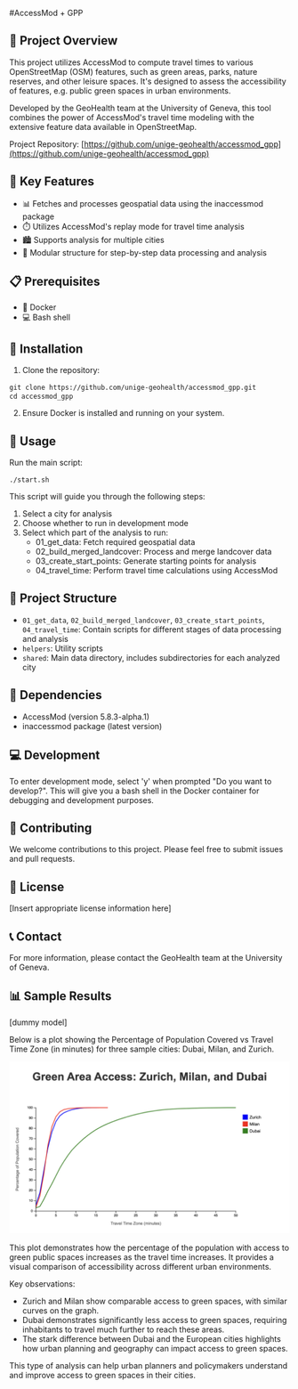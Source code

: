 #AccessMod + GPP

## 🌟 Project Overview

This project utilizes AccessMod to compute travel times to various OpenStreetMap (OSM) features, such as green areas, parks, nature reserves, and other leisure spaces. It's designed to assess the accessibility of features, e.g. public green spaces in urban environments.

Developed by the GeoHealth team at the University of Geneva, this tool combines the power of AccessMod's travel time modeling with the extensive feature data available in OpenStreetMap.

Project Repository: [https://github.com/unige-geohealth/accessmod_gpp](https://github.com/unige-geohealth/accessmod_gpp)




## 🔑 Key Features

- 📊 Fetches and processes geospatial data using the inaccessmod package
- ⏱️ Utilizes AccessMod's replay mode for travel time analysis
- 🏙️ Supports analysis for multiple cities
- 🧩 Modular structure for step-by-step data processing and analysis

## 📋 Prerequisites

- 🐳 Docker
- 💻 Bash shell

## 🚀 Installation

1. Clone the repository:

```
git clone https://github.com/unige-geohealth/accessmod_gpp.git
cd accessmod_gpp
```

2. Ensure Docker is installed and running on your system.

## 🔧 Usage

Run the main script:

```
./start.sh
```

This script will guide you through the following steps:

1. Select a city for analysis
2. Choose whether to run in development mode
3. Select which part of the analysis to run:
   - 01_get_data: Fetch required geospatial data
   - 02_build_merged_landcover: Process and merge landcover data
   - 03_create_start_points: Generate starting points for analysis
   - 04_travel_time: Perform travel time calculations using AccessMod

## 📁 Project Structure

- `01_get_data`, `02_build_merged_landcover`, `03_create_start_points`, `04_travel_time`: Contain scripts for different stages of data processing and analysis
- `helpers`: Utility scripts
- `shared`: Main data directory, includes subdirectories for each analyzed city

## 🔗 Dependencies

- AccessMod (version 5.8.3-alpha.1)
- inaccessmod package (latest version)

## 💻 Development

To enter development mode, select 'y' when prompted "Do you want to develop?". This will give you a bash shell in the Docker container for debugging and development purposes.

## 🤝 Contributing

We welcome contributions to this project. Please feel free to submit issues and pull requests.

## 📄 License

[Insert appropriate license information here]

## 📞 Contact

For more information, please contact the GeoHealth team at the University of Geneva.

## 📊 Sample Results

[dummy model]

Below is a plot showing the Percentage of Population Covered vs Travel Time Zone (in minutes) for three sample cities: Dubai, Milan, and Zurich.

![Population Coverage vs Travel Time](assets/example_comparison_green_access.png)

This plot demonstrates how the percentage of the population with access to green public spaces increases as the travel time increases. It provides a visual comparison of accessibility across different urban environments.

Key observations:
- Zurich and Milan show comparable access to green spaces, with similar curves on the graph.
- Dubai demonstrates significantly less access to green spaces, requiring inhabitants to travel much further to reach these areas.
- The stark difference between Dubai and the European cities highlights how urban planning and geography can impact access to green spaces.

This type of analysis can help urban planners and policymakers understand and improve access to green spaces in their cities.